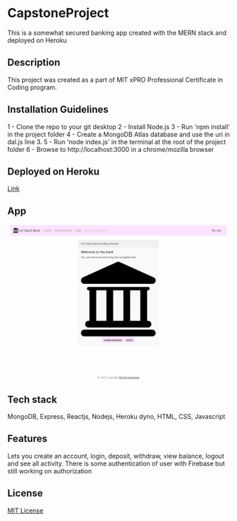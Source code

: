 # CapstoneProject

This is a somewhat secured banking app created with the MERN stack and deployed on Heroku

## Description
This project was created as a part of MIT xPRO Professional Certificate in Coding program.  

## Installation Guidelines
1 - Clone the repo to your git desktop
2 - Install Node.js
3 - Run 'npm install' in the project folder
4 - Create a MongoDB Atlas database and use the uri in dal.js line 3.
5 - Run 'node index.js' in the terminal at the root of the project folder
6 - Browse to http://localhost:3000 in a chrome/mozilla browser

## Deployed on Heroku
[Link](https://simratkaramjeetbankingapp.herokuapp.com/)

## App

![App](FullStackBank.gif)

## Tech stack
MongoDB, Express, Reactjs, Nodejs, Heroku dyno, HTML, CSS, Javascript

## Features
Lets you create an account, login, deposit, withdraw, view balance, logout and see all activity.  There is some authentication of user with Firebase but still working on authorization

## License
[MIT License](LICENSE)
